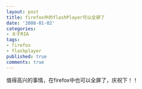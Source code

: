 ```yaml
---
layout: post
title: firefox中的flashPlayer可以全屏了
date: '2008-01-02'
categories:
- 关于RIA
tags:
- firefox
- flashplayer
published: true
comments: true
---
```

<p>值得高兴的事情，在firefox中也可以全屏了，庆祝下！！</p>
